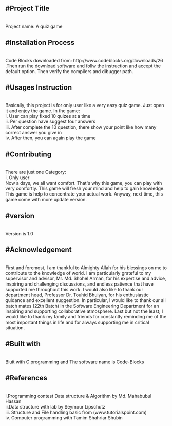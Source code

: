 <h2>#Project Title</h2><br/>
Project name: A quiz game

<h2>#Installation Process</h2><br/>
Code Blocks downloaded from: http://www.codeblocks.org/downloads/26 .Then  run the download software and follw the instruction and accept the default option. Then verify the compilers and dibugger path.

<h2>#Usages Instruction</h2><br/>
Basically, this project is for only user like a very easy quiz game. Just open it and enjoy the game.
In the game:<br/>
i. User can play fixed 10 quizes at a time<br/>
ii. Per question have suggest four answers<br/>
iii. After complete the 10 question, there show your point like how many correct answer you give in <br/>
iv. After then, you can again play the game<br/>

<h2>#Contributing</h2><br/>
There are just one Category:<br/>
i. Only user<br/>
Now a days, we all want comfort. That's why this game, you can play with very comfortly. This game will fresh your mind and help to gain knowledge. This game is help to concentrate your actual work. Anyway, next time, this game come with more update version.<br/>

<h2>#version</h2><br/>
Version is 1.0

<h2>#Acknowledgement</h2><br/>
First and foremost, I am thankful to Almighty Allah for his blessings on me to contribute to the knowledge of world. I am particularly grateful to my supervisor and advisor, Mr. Md. Shohel Arman, for his expertise and advice, inspiring and challenging discussions, and endless patience that have supported me throughout this work. I would also like to thank our department head, Professor Dr. Touhid Bhuiyan, for his enthusiastic guidance and excellent suggestion. In particular, I would like to thank our all batch mates (22th Batch) in the Software Engineering Department for an inspiring and supporting collaborative atmosphere. Last but not the least; I would like to thank my family and friends for constantly reminding me of the most important things in life and for always supporting me in critical situation.<br/>

<h2>#Built with</h2><br/>
Bluit with C programming and The software name is Code-Blocks

<h2>#References</h2><br/>
i.Programming contest Data structure & Algorithm by Md. Mahabubul Hassan<br/>
ii.Data structure with lab by Seymour Lipschutz<br/>
iii. Structure and File handling basic from (www.tutorialspoint.com)<br/>
iv. Computer programming with Tamim Shahriar Shubin


